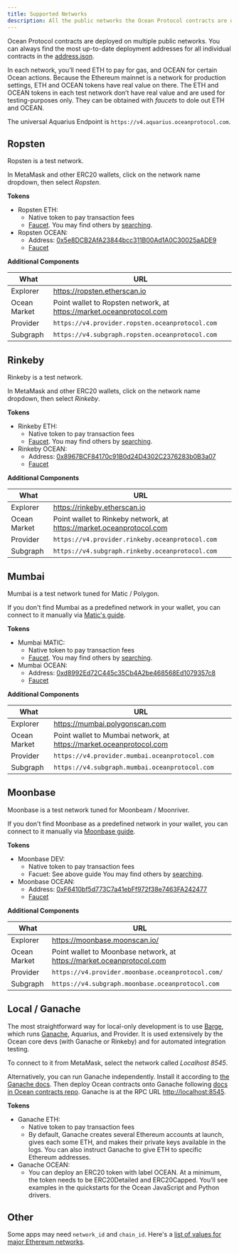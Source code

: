 ```yaml
---
title: Supported Networks
description: All the public networks the Ocean Protocol contracts are deployed to, and additional core components deployed to them.
---
```


Ocean Protocol contracts are deployed on multiple public networks. You can always find the most up-to-date deployment addresses for all individual contracts in the [address.json](https://github.com/oceanprotocol/contracts/blob/v4main/addresses/address.json).

In each network, you’ll need ETH to pay for gas, and OCEAN for certain Ocean actions. Because the Ethereum mainnet is a network for production settings, ETH and OCEAN tokens have real value on there. The ETH and OCEAN tokens in each test network don’t have real value and are used for testing-purposes only. They can be obtained with _faucets_ to dole out ETH and OCEAN.

The universal Aquarius Endpoint is `https://v4.aquarius.oceanprotocol.com`.



## Ropsten

Ropsten is a test network.

In MetaMask and other ERC20 wallets, click on the network name dropdown, then select _Ropsten_.

**Tokens**

- Ropsten ETH:
  - Native token to pay transaction fees
  - [Faucet](https://faucet.dimensions.network/). You may find others by [searching](https://www.google.com/search?q=ropsten+ether+faucet&oq=ropsten+ether+faucet).
- Ropsten OCEAN:
  - Address: [0x5e8DCB2AfA23844bcc311B00Ad1A0C30025aADE9](https://ropsten.etherscan.io/token/0x5e8DCB2AfA23844bcc311B00Ad1A0C30025aADE9)
  - [Faucet](https://faucet.ropsten.oceanprotocol.com/)

**Additional Components**

| What         | URL                                                                  |
| ------------ | -------------------------------------------------------------------- |
| Explorer     | https://ropsten.etherscan.io                                         |
| Ocean Market | Point wallet to Ropsten network, at https://market.oceanprotocol.com |
| Provider     | `https://v4.provider.ropsten.oceanprotocol.com`                         |
| Subgraph     | `https://v4.subgraph.ropsten.oceanprotocol.com`                         |

## Rinkeby

Rinkeby is a test network.

In MetaMask and other ERC20 wallets, click on the network name dropdown, then select _Rinkeby_.

**Tokens**

- Rinkeby ETH:
  - Native token to pay transaction fees
  - [Faucet](https://faucet.rinkeby.io/). You may find others by [searching](https://www.google.com/search?q=rinkeby+ether+faucet&oq=rinkeby+ether+faucet).
- Rinkeby OCEAN:
  - Address: [0x8967BCF84170c91B0d24D4302C2376283b0B3a07](https://rinkeby.etherscan.io/token/0x8967BCF84170c91B0d24D4302C2376283b0B3a07)
  - [Faucet](https://faucet.rinkeby.oceanprotocol.com/)

**Additional Components**

| What         | URL                                                                  |
| ------------ | -------------------------------------------------------------------- |
| Explorer     | https://rinkeby.etherscan.io                                         |
| Ocean Market | Point wallet to Rinkeby network, at https://market.oceanprotocol.com |
| Provider     | `https://v4.provider.rinkeby.oceanprotocol.com`                         |
| Subgraph     | `https://v4.subgraph.rinkeby.oceanprotocol.com`                         |

## Mumbai

Mumbai is a test network tuned for Matic / Polygon.

If you don't find Mumbai as a predefined network in your wallet, you can connect to it manually via [Matic's guide](https://docs.polygon.technology/docs/develop/metamask/config-polygon-on-metamask/).

**Tokens**

- Mumbai MATIC:
  - Native token to pay transaction fees
  - [Faucet](https://faucet.matic.network/). You may find others by [searching](https://www.google.com/search?q=mumbai+faucet).
- Mumbai OCEAN:
  - Address: [0xd8992Ed72C445c35Cb4A2be468568Ed1079357c8](https://mumbai.polygonscan.com/token/0xd8992Ed72C445c35Cb4A2be468568Ed1079357c8)
  - [Faucet](https://faucet.mumbai.oceanprotocol.com/)

**Additional Components**

| What         | URL                                                                 |
| ------------ | ------------------------------------------------------------------- |
| Explorer     | https://mumbai.polygonscan.com                                      |
| Ocean Market | Point wallet to Mumbai network, at https://market.oceanprotocol.com |
| Provider     | `https://v4.provider.mumbai.oceanprotocol.com`                         |
| Subgraph     | `https://v4.subgraph.mumbai.oceanprotocol.com`                         |


## Moonbase

Moonbase is a test network tuned for Moonbeam / Moonriver.

If you don't find Moonbase as a predefined network in your wallet, you can connect to it manually via [Moonbase guide](https://docs.moonbeam.network/learn/platform/networks/moonbase/).

**Tokens**

- Moonbase DEV:
  - Native token to pay transaction fees
  - Facuet: See above guide You may find others by [searching](https://www.google.com/search?q=moonbase+dev+faucet).
- Moonbase OCEAN:
  - Address: [0xF6410bf5d773C7a41ebFf972f38e7463FA242477](https://moonbase.moonscan.io/token/0xF6410bf5d773C7a41ebFf972f38e7463FA242477)
  - [Faucet](https://faucet.moonbase.oceanprotocol.com/)

**Additional Components**

| What         | URL                                                                 |
| ------------ | ------------------------------------------------------------------- |
| Explorer     | https://moonbase.moonscan.io/                                      |
| Ocean Market | Point wallet to Moonbase network, at https://market.oceanprotocol.com |
| Provider     | `https://v4.provider.moonbase.oceanprotocol.com/`                       |
| Subgraph     | `https://v4.subgraph.moonbase.oceanprotocol.com`                         |



## Local / Ganache

The most straightforward way for local-only development is to use [Barge](https://www.github.com/oceanprotocol/barge), which runs [Ganache](https://www.trufflesuite.com/ganache), Aquarius, and Provider. It is used extensively by the Ocean core devs (with Ganache or Rinkeby) and for automated integration testing.

<repo name="barge"></repo>

To connect to it from MetaMask, select the network called _Localhost 8545_.

Alternatively, you can run Ganache independently. Install it according to [the Ganache docs](https://www.trufflesuite.com/ganache). Then deploy Ocean contracts onto Ganache following [docs in Ocean contracts repo](https://www.github.com/oceanprotocol/contracts). Ganache is at the RPC URL [http://localhost:8545](http://localhost:8545).

**Tokens**

- Ganache ETH:
  - Native token to pay transaction fees
  - By default, Ganache creates several Ethereum accounts at launch, gives each some ETH, and makes their private keys available in the logs. You can also instruct Ganache to give ETH to specific Ethereum addresses.
- Ganache OCEAN:
  - You can deploy an ERC20 token with label OCEAN. At a minimum, the token needs to be ERC20Detailed and ERC20Capped. You’ll see examples in the quickstarts for the Ocean JavaScript and Python drivers.

## Other

Some apps may need `network_id` and `chain_id`. Here's a [list of values for major Ethereum networks](https://medium.com/@piyopiyo/list-of-ethereums-major-network-and-chain-ids-2bc58e928508).
